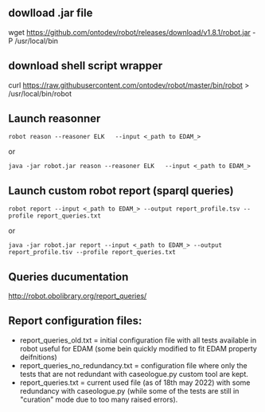 ## dowlload .jar file 
wget https://github.com/ontodev/robot/releases/download/v1.8.1/robot.jar
-P /usr/local/bin
## download shell script wrapper 
curl https://raw.githubusercontent.com/ontodev/robot/master/bin/robot >
/usr/local/bin/robot

## Launch reasonner 
```
robot reason --reasoner ELK   --input <_path to EDAM_>
```
or
```
java -jar robot.jar reason --reasoner ELK   --input <_path to EDAM_>
```

## Launch custom robot report (sparql queries)
```
robot report --input <_path to EDAM_> --output report_profile.tsv --profile report_queries.txt
```
or
```
java -jar robot.jar report --input <_path to EDAM_> --output report_profile.tsv --profile report_queries.txt
```
## Queries ducumentation 

http://robot.obolibrary.org/report_queries/ 

## Report configuration files:

 - report_queries_old.txt = initial configuration file with all tests available in robot useful for EDAM (some bein quickly modified to fit EDAM property deifnitions)
 - report_queries_no_redundancy.txt = configuration file where only the tests that are not redundant with caseologue.py custom tool are kept. 
 - report_queries.txt = current used file (as of 18th may 2022) with some redundancy with caseologue.py (while some of the tests are still in "curation" mode due to too many raised errors). 
